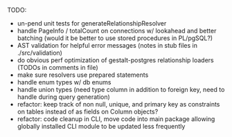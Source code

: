 TODO:
  - un-pend unit tests for generateRelationshipResolver
  - handle PageInfo / totalCount on connections w/ lookahead and better
    batching (would it be better to use stored procedures in PL/pgSQL?)
  - AST validation for helpful error messages (notes in stub files in
    ./src/validation)
  - do obvious perf optimization of gestalt-postgres relationship loaders (TODOs
    in comments in file)
  - make sure resolvers use prepared statements
  - handle enum types w/ db enums
  - handle union types (need type column in addition to foreign key, need to
    handle during query generation)
  - refactor: keep track of non null, unique, and primary key as constraints on
    tables instead of as fields on Column objects?
  - refactor: code cleanup in CLI, move code into main package allowing globally
    installed CLI module to be updated less frequently
